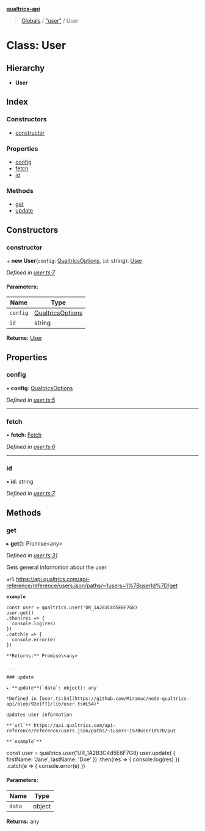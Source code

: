 **[qualtrics-api](../README.md)**

> [Globals](../globals.md) / ["user"](../modules/_user_.md) / User

# Class: User

## Hierarchy

* **User**

## Index

### Constructors

* [constructor](_user_.user.md#constructor)

### Properties

* [config](_user_.user.md#config)
* [fetch](_user_.user.md#fetch)
* [id](_user_.user.md#id)

### Methods

* [get](_user_.user.md#get)
* [update](_user_.user.md#update)

## Constructors

### constructor

\+ **new User**(`config`: [QualtricsOptions](../interfaces/_interfaces_options_.qualtricsoptions.md), `id`: string): [User](_user_.user.md)

*Defined in [user.ts:7](https://github.com/Miramac/node-qualtrics-api/blob/92e1f71/lib/user.ts#L7)*

#### Parameters:

Name | Type |
------ | ------ |
`config` | [QualtricsOptions](../interfaces/_interfaces_options_.qualtricsoptions.md) |
`id` | string |

**Returns:** [User](_user_.user.md)

## Properties

### config

•  **config**: [QualtricsOptions](../interfaces/_interfaces_options_.qualtricsoptions.md)

*Defined in [user.ts:5](https://github.com/Miramac/node-qualtrics-api/blob/92e1f71/lib/user.ts#L5)*

___

### fetch

•  **fetch**: [Fetch](_fetch_.fetch.md)

*Defined in [user.ts:6](https://github.com/Miramac/node-qualtrics-api/blob/92e1f71/lib/user.ts#L6)*

___

### id

•  **id**: string

*Defined in [user.ts:7](https://github.com/Miramac/node-qualtrics-api/blob/92e1f71/lib/user.ts#L7)*

## Methods

### get

▸ **get**(): Promise\<any>

*Defined in [user.ts:31](https://github.com/Miramac/node-qualtrics-api/blob/92e1f71/lib/user.ts#L31)*

Gets general information about the user

**`url`** https://api.qualtrics.com/api-reference/reference/users.json/paths/~1users~1%7BuserId%7D/get

**`example`** 
```
const user = qualtrics.user('UR_1A2B3C4d5E6F7G8)
user.get()
.then(res => {
  console.log(res)
})
.catch(e => {
  console.error(e)
})

**Returns:** Promise\<any>

___

### update

▸ **update**(`data`: object): any

*Defined in [user.ts:54](https://github.com/Miramac/node-qualtrics-api/blob/92e1f71/lib/user.ts#L54)*

Updates user information

**`url`** https://api.qualtrics.com/api-reference/reference/users.json/paths/~1users~1%7BuserId%7D/put

**`example`** 
```
const user = qualtrics.user('UR_1A2B3C4d5E6F7G8)
user.update( {
  firstName: 'Jane',
  lastName: 'Doe'
})
.then(res => {
  console.log(res)
})
.catch(e => {
  console.error(e)
})

#### Parameters:

Name | Type |
------ | ------ |
`data` | object |

**Returns:** any
